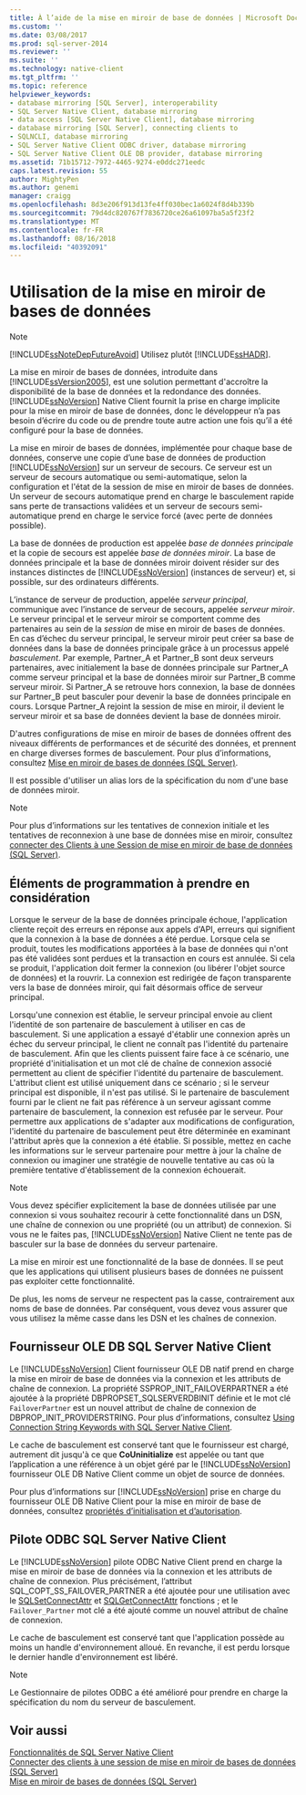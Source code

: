```yaml
---
title: À l’aide de la mise en miroir de base de données | Microsoft Docs
ms.custom: ''
ms.date: 03/08/2017
ms.prod: sql-server-2014
ms.reviewer: ''
ms.suite: ''
ms.technology: native-client
ms.tgt_pltfrm: ''
ms.topic: reference
helpviewer_keywords:
- database mirroring [SQL Server], interoperability
- SQL Server Native Client, database mirroring
- data access [SQL Server Native Client], database mirroring
- database mirroring [SQL Server], connecting clients to
- SQLNCLI, database mirroring
- SQL Server Native Client ODBC driver, database mirroring
- SQL Server Native Client OLE DB provider, database mirroring
ms.assetid: 71b15712-7972-4465-9274-e0ddc271eedc
caps.latest.revision: 55
author: MightyPen
ms.author: genemi
manager: craigg
ms.openlocfilehash: 8d3e206f913d13fe4ff030bec1a6024f8d4b339b
ms.sourcegitcommit: 79d4dc820767f7836720ce26a61097ba5a5f23f2
ms.translationtype: MT
ms.contentlocale: fr-FR
ms.lasthandoff: 08/16/2018
ms.locfileid: "40392091"
---
```

# <a name="using-database-mirroring"></a>Utilisation de la mise en miroir de bases de données
    
> [!NOTE]  
>  [!INCLUDE[ssNoteDepFutureAvoid](../../../includes/ssnotedepfutureavoid-md.md)] Utilisez plutôt [!INCLUDE[ssHADR](../../../includes/sshadr-md.md)].  
  
 La mise en miroir de bases de données, introduite dans [!INCLUDE[ssVersion2005](../../../includes/ssversion2005-md.md)], est une solution permettant d'accroître la disponibilité de la base de données et la redondance des données. [!INCLUDE[ssNoVersion](../../../includes/ssnoversion-md.md)] Native Client fournit la prise en charge implicite pour la mise en miroir de base de données, donc le développeur n’a pas besoin d’écrire du code ou de prendre toute autre action une fois qu’il a été configuré pour la base de données.  
  
 La mise en miroir de bases de données, implémentée pour chaque base de données, conserve une copie d’une base de données de production [!INCLUDE[ssNoVersion](../../../includes/ssnoversion-md.md)] sur un serveur de secours. Ce serveur est un serveur de secours automatique ou semi-automatique, selon la configuration et l'état de la session de mise en miroir de bases de données. Un serveur de secours automatique prend en charge le basculement rapide sans perte de transactions validées et un serveur de secours semi-automatique prend en charge le service forcé (avec perte de données possible).  
  
 La base de données de production est appelée *base de données principale* et la copie de secours est appelée *base de données miroir*. La base de données principale et la base de données miroir doivent résider sur des instances distinctes de [!INCLUDE[ssNoVersion](../../../includes/ssnoversion-md.md)] (instances de serveur) et, si possible, sur des ordinateurs différents.  
  
 L’instance de serveur de production, appelée *serveur principal*, communique avec l’instance de serveur de secours, appelée *serveur miroir*. Le serveur principal et le serveur miroir se comportent comme des partenaires au sein de la *session* de mise en miroir de bases de données. En cas d’échec du serveur principal, le serveur miroir peut créer sa base de données dans la base de données principale grâce à un processus appelé *basculement*. Par exemple, Partner_A et Partner_B sont deux serveurs partenaires, avec initialement la base de données principale sur Partner_A comme serveur principal et la base de données miroir sur Partner_B comme serveur miroir. Si Partner_A se retrouve hors connexion, la base de données sur Partner_B peut basculer pour devenir la base de données principale en cours. Lorsque Partner_A rejoint la session de mise en miroir, il devient le serveur miroir et sa base de données devient la base de données miroir.  
  
 D'autres configurations de mise en miroir de bases de données offrent des niveaux différents de performances et de sécurité des données, et prennent en charge diverses formes de basculement. Pour plus d’informations, consultez [Mise en miroir de bases de données &#40;SQL Server&#41;](../../../database-engine/database-mirroring/database-mirroring-sql-server.md).  
  
 Il est possible d'utiliser un alias lors de la spécification du nom d'une base de données miroir.  
  
> [!NOTE]  
>  Pour plus d’informations sur les tentatives de connexion initiale et les tentatives de reconnexion à une base de données mise en miroir, consultez [connecter des Clients à une Session de mise en miroir de base de données &#40;SQL Server&#41;](../../../database-engine/database-mirroring/connect-clients-to-a-database-mirroring-session-sql-server.md).  
  
## <a name="programming-considerations"></a>Éléments de programmation à prendre en considération  
 Lorsque le serveur de la base de données principale échoue, l'application cliente reçoit des erreurs en réponse aux appels d'API, erreurs qui signifient que la connexion à la base de données a été perdue. Lorsque cela se produit, toutes les modifications apportées à la base de données qui n'ont pas été validées sont perdues et la transaction en cours est annulée. Si cela se produit, l'application doit fermer la connexion (ou libérer l'objet source de données) et la rouvrir. La connexion est redirigée de façon transparente vers la base de données miroir, qui fait désormais office de serveur principal.  
  
 Lorsqu'une connexion est établie, le serveur principal envoie au client l'identité de son partenaire de basculement à utiliser en cas de basculement. Si une application a essayé d'établir une connexion après un échec du serveur principal, le client ne connaît pas l'identité du partenaire de basculement. Afin que les clients puissent faire face à ce scénario, une propriété d'initialisation et un mot clé de chaîne de connexion associé permettent au client de spécifier l'identité du partenaire de basculement. L'attribut client est utilisé uniquement dans ce scénario ; si le serveur principal est disponible, il n'est pas utilisé. Si le partenaire de basculement fourni par le client ne fait pas référence à un serveur agissant comme partenaire de basculement, la connexion est refusée par le serveur. Pour permettre aux applications de s'adapter aux modifications de configuration, l'identité du partenaire de basculement peut être déterminée en examinant l'attribut après que la connexion a été établie. Si possible, mettez en cache les informations sur le serveur partenaire pour mettre à jour la chaîne de connexion ou imaginer une stratégie de nouvelle tentative au cas où la première tentative d'établissement de la connexion échouerait.  
  
> [!NOTE]  
>  Vous devez spécifier explicitement la base de données utilisée par une connexion si vous souhaitez recourir à cette fonctionnalité dans un DSN, une chaîne de connexion ou une propriété (ou un attribut) de connexion. Si vous ne le faites pas, [!INCLUDE[ssNoVersion](../../../includes/ssnoversion-md.md)] Native Client ne tente pas de basculer sur la base de données du serveur partenaire.  
>   
>  La mise en miroir est une fonctionnalité de la base de données. Il se peut que les applications qui utilisent plusieurs bases de données ne puissent pas exploiter cette fonctionnalité.  
>   
>  De plus, les noms de serveur ne respectent pas la casse, contrairement aux noms de base de données. Par conséquent, vous devez vous assurer que vous utilisez la même casse dans les DSN et les chaînes de connexion.  
  
## <a name="sql-server-native-client-ole-db-provider"></a>Fournisseur OLE DB SQL Server Native Client  
 Le [!INCLUDE[ssNoVersion](../../../includes/ssnoversion-md.md)] Client fournisseur OLE DB natif prend en charge la mise en miroir de base de données via la connexion et les attributs de chaîne de connexion. La propriété SSPROP_INIT_FAILOVERPARTNER a été ajoutée à la propriété DBPROPSET_SQLSERVERDBINIT définie et le mot clé `FailoverPartner` est un nouvel attribut de chaîne de connexion de DBPROP_INIT_PROVIDERSTRING. Pour plus d’informations, consultez [Using Connection String Keywords with SQL Server Native Client](../applications/using-connection-string-keywords-with-sql-server-native-client.md).  
  
 Le cache de basculement est conservé tant que le fournisseur est chargé, autrement dit jusqu'à ce que **CoUninitialize** est appelée ou tant que l’application a une référence à un objet géré par le [!INCLUDE[ssNoVersion](../../../includes/ssnoversion-md.md)] fournisseur OLE DB Native Client comme un objet de source de données.  
  
 Pour plus d’informations sur [!INCLUDE[ssNoVersion](../../../includes/ssnoversion-md.md)] prise en charge du fournisseur OLE DB Native Client pour la mise en miroir de base de données, consultez [propriétés d’initialisation et d’autorisation](../../native-client-ole-db-data-source-objects/initialization-and-authorization-properties.md).  
  
## <a name="sql-server-native-client-odbc-driver"></a>Pilote ODBC SQL Server Native Client  
 Le [!INCLUDE[ssNoVersion](../../../includes/ssnoversion-md.md)] pilote ODBC Native Client prend en charge la mise en miroir de base de données via la connexion et les attributs de chaîne de connexion. Plus précisément, l’attribut SQL_COPT_SS_FAILOVER_PARTNER a été ajoutée pour une utilisation avec le [SQLSetConnectAttr](../../native-client-odbc-api/sqlsetconnectattr.md) et [SQLGetConnectAttr](../../native-client-odbc-api/sqlgetconnectattr.md) fonctions ; et le `Failover_Partner` mot clé a été ajouté comme un nouvel attribut de chaîne de connexion.  
  
 Le cache de basculement est conservé tant que l'application possède au moins un handle d'environnement alloué. En revanche, il est perdu lorsque le dernier handle d'environnement est libéré.  
  
> [!NOTE]  
>  Le Gestionnaire de pilotes ODBC a été amélioré pour prendre en charge la spécification du nom du serveur de basculement.  
  
## <a name="see-also"></a>Voir aussi  
 [Fonctionnalités de SQL Server Native Client](sql-server-native-client-features.md)   
 [Connecter des clients à une session de mise en miroir de bases de données &#40;SQL Server&#41;](../../../database-engine/database-mirroring/connect-clients-to-a-database-mirroring-session-sql-server.md)   
 [Mise en miroir de bases de données &#40;SQL Server&#41;](../../../database-engine/database-mirroring/database-mirroring-sql-server.md)  
  
  
